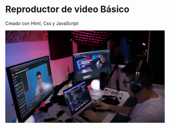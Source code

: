 # Reproductor de video Básico

Creado con Html, Css y JavaScript

![poster del proyecto](images/poster.jpg)

